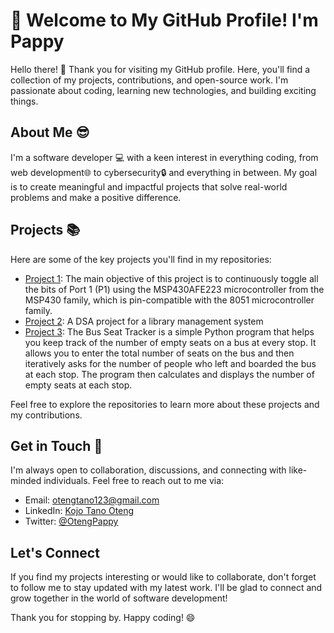 # 👋 Welcome to My GitHub Profile! I'm Pappy


Hello there! 👋 Thank you for visiting my GitHub profile. Here, you'll find a collection of my projects, contributions, and open-source work. I'm passionate about coding, learning new technologies, and building exciting things.

## About Me 😎

I'm a software developer 💻 with a keen interest in everything coding, from web development🌐 to cybersecurity🔒 and everything in between. My goal is to create meaningful and impactful projects that solve real-world problems and make a positive difference.

## Projects 📚

Here are some of the key projects you'll find in my repositories:

- [Project 1](https://github.com/pappykojo/Continuous-Bit-Toggling-using-Code-Composer-Studio): The main objective of this project is to continuously toggle all the bits of Port 1 (P1) using the MSP430AFE223 microcontroller from the MSP430 family, which is pin-compatible with the 8051 microcontroller family.
- [Project 2](https://github.com/pappykojo/Library-management-system): A DSA project for a library management system
- [Project 3](https://github.com/pappykojo/bus-seat-tracker): The Bus Seat Tracker is a simple Python program that helps you keep track of the number of empty seats on a bus at every stop. It allows you to enter the total number of seats on the bus and then iteratively asks for the number of people who left and boarded the bus at each stop. The program then calculates and displays the number of empty seats at each stop.

Feel free to explore the repositories to learn more about these projects and my contributions.


## Get in Touch 📱

I'm always open to collaboration, discussions, and connecting with like-minded individuals. Feel free to reach out to me via:

- Email: [otengtano123@gmail.com](mailto:otengtano123@gmail.com)
- LinkedIn: [Kojo Tano Oteng](https://www.linkedin.com/in/kojo-tano-oteng-890b8b210/)
- Twitter: [@OtengPappy](https://twitter.com/OtengPappy)

## Let's Connect

If you find my projects interesting or would like to collaborate, don't forget to follow me to stay updated with my latest work. I'll be glad to connect and grow together in the world of software development!

Thank you for stopping by. Happy coding! 😄

<!---
pappykojo/pappykojo is a ✨ special ✨ repository because its `README.md` (this file) appears on your GitHub profile.
You can click the Preview link to take a look at your changes.
--->
